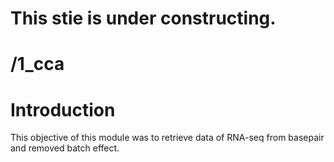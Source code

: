# This stie is under constructing.
# /1_cca
# Introduction
This objective of this module was to retrieve data of RNA-seq from basepair and removed batch effect.

